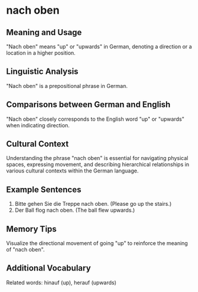 # nach oben
## Meaning and Usage
"Nach oben" means "up" or "upwards" in German, denoting a direction or a location in a higher position.

## Linguistic Analysis
"Nach oben" is a prepositional phrase in German.

## Comparisons between German and English
"Nach oben" closely corresponds to the English word "up" or "upwards" when indicating direction.

## Cultural Context
Understanding the phrase "nach oben" is essential for navigating physical spaces, expressing movement, and describing hierarchical relationships in various cultural contexts within the German language.

## Example Sentences
1. Bitte gehen Sie die Treppe nach oben. (Please go up the stairs.)
2. Der Ball flog nach oben. (The ball flew upwards.)

## Memory Tips
Visualize the directional movement of going "up" to reinforce the meaning of "nach oben".

## Additional Vocabulary
Related words: hinauf (up), herauf (upwards)